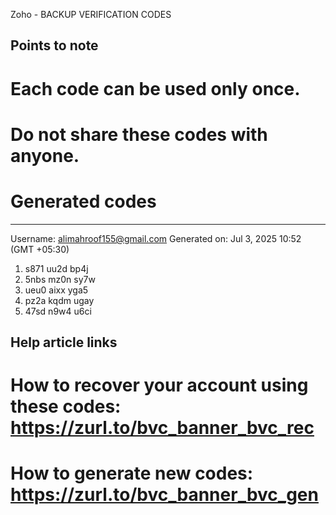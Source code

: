 Zoho - BACKUP VERIFICATION CODES


Points to note
--------------
# Each code can be used only once.
# Do not share these codes with anyone.
# Generated codes
---------------
Username: alimahroof155@gmail.com
Generated on: Jul 3, 2025 10:52 (GMT +05:30)


 1. s871 uu2d bp4j
 2. 5nbs mz0n sy7w
 3. ueu0 aixx yga5
 4. pz2a kqdm ugay
 5. 47sd n9w4 u6ci


Help article links
------------------

# How to recover your account using these codes: https://zurl.to/bvc_banner_bvc_rec
# How to generate new codes: https://zurl.to/bvc_banner_bvc_gen

